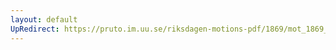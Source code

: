 ```yaml
---
layout: default
UpRedirect: https://pruto.im.uu.se/riksdagen-motions-pdf/1869/mot_1869__ak__153/mot_1869__ak__153-001.pdf
---
```

